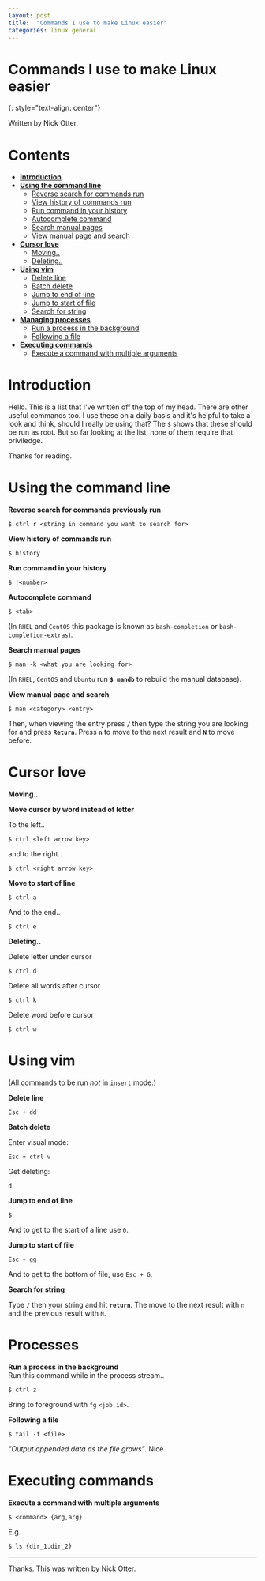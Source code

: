 ```yaml
---
layout: post
title:  "Commands I use to make Linux easier"
categories: linux general
---
```


# Commands I use to make Linux easier
{: style="text-align: center"}

Written by Nick Otter.

# Contents
- [**Introduction**](#introduction)<br>
- [**Using the command line**](#Using-the-command-line)<br>
   - [Reverse search for commands run](#reverse-search-for-commands-run)<br>
   - [View history of commands run](#view-history-of-commands-run)<br>
   - [Run command in your history](#run-command-in-your-history)<br>
   - [Autocomplete command](#autocomplete-command)<br>
   - [Search manual pages](#search-manual-pages)<br>
   - [View manual page and search](#view-manual-page-and-search)<br>
 - [**Cursor love**](#cursor-love)<br>
   - [Moving..](#moving..)<br>
   - [Deleting..](#deleting..)<br>
- [**Using vim**](#using-vim)<br>
   - [Delete line](#delete-line)<br>
   - [Batch delete](#batch-delete)<br>
   - [Jump to end of line](#jump-to-end-of-line)<br>
   - [Jump to start of file](#jump-to-start-of-file)<br>
   - [Search for string](#search-for-string)<br>
- [**Managing processes**](#managing-processes)<br>
   - [Run a process in the background](#run-a-process-in-the-background)<br>
   - [Following a file](#following-a-file)<br>
- [**Executing commands**](#executing-commands)<br>
   - [Execute a command with multiple arguments](#execute-a-command-with-multiple-arguments)<br>


# Introduction

Hello. This is a list that I've written off the top of my head. There are other useful commands too. I use these on a daily basis and it's helpful to take a look and think, should I really be using that? The `$` shows that these should be run as root. But so far looking at the list, none of them require that priviledge.

Thanks for reading. 

# Using the command line
**Reverse search for commands previously run**<br>
```
$ ctrl r <string in command you want to search for>
```

**View history of commands run**<br>
```
$ history
```

**Run command in your history**<br>
```
$ !<number>
```

**Autocomplete command**<br>
```
$ <tab>
```
(In `RHEL` and `CentOS` this package is known as `bash-completion` or `bash-completion-extras`).

**Search manual pages**<br>
```
$ man -k <what you are looking for>
```
(In `RHEL`, `CentOS` and `Ubuntu` run **`$ mandb`** to rebuild the manual database). 

**View manual page and search**<br>
```
$ man <category> <entry>
```
Then, when viewing the entry press **`/`** then type the string you are looking for and press **`Return`**. Press **`n`** to move to the next result and **`N`** to move before.

# Cursor love

**Moving..**

**Move cursor by word instead of letter**<br>

To the left..
```
$ ctrl <left arrow key>
```
and to the right..
```
$ ctrl <right arrow key>
```

**Move to start of line**<br>
```
$ ctrl a
```

And to the end..
```
$ ctrl e
```

**Deleting..**

Delete letter under cursor
```
$ ctrl d
```

Delete all words after cursor
```
$ ctrl k
```

Delete word before cursor
```
$ ctrl w
```

# Using vim

(All commands to be run _not_ in `insert` mode.)

**Delete line**

```
Esc + dd
```

**Batch delete**

Enter visual mode:
```
Esc + ctrl v
```
Get deleting:
```
d
```

**Jump to end of line**

```
$
```

And to get to the start of a line use `0`.

**Jump to start of file**

```
Esc + gg
```

And to get to the bottom of file, use `Esc + G`.


**Search for string**

Type `/` then your string and hit **`return`**. The move to the next result with `n` and the previous result with `N`.

# Processes

**Run a process in the background**<br>
Run this command while in the process stream..
```
$ ctrl z
```
Bring to foreground with `fg` `<job id>`.

**Following a file**
```
$ tail -f <file>
```
_"Output appended data as the file grows"_. Nice.

# Executing commands

**Execute a command with multiple arguments**
```
$ <command> {arg,arg}
```
E.g.
```
$ ls {dir_1,dir_2}
```
   
---

Thanks. This was written by Nick Otter.
